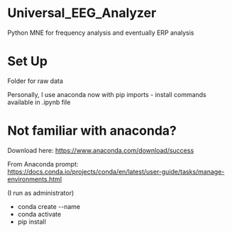 # Universal_EEG_Analyzer
Python MNE for frequency analysis and eventually ERP analysis

# Set Up

Folder for raw data

Personally, I use anaconda now with pip imports - install commands available in .ipynb file

# Not familiar with anaconda?

Download here: https://www.anaconda.com/download/success

From Anaconda prompt: https://docs.conda.io/projects/conda/en/latest/user-guide/tasks/manage-environments.html

(I run as administrator)

* conda create --name <my-env>
* conda activate <my-env>
* pip install <var>